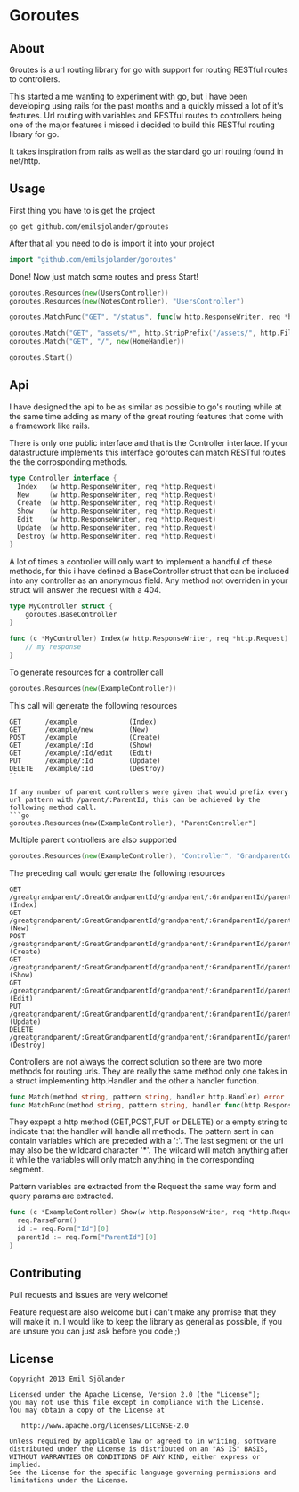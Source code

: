 Goroutes
=========

About
-----

Groutes is a url routing library for go with support for routing RESTful routes to controllers.

This started a me wanting to experiment with go, but i have been developing using rails for the past months and a quickly missed a lot of it's features. Url routing with variables and RESTful routes to controllers being one of the major features i missed i decided to build this RESTful routing library for go.

It takes inspiration from rails as well as the standard go url routing found in net/http.


Usage
-----

First thing you have to is get the project
```shell
go get github.com/emilsjolander/goroutes
```

After that all you need to do is import it into your project
```go
import "github.com/emilsjolander/goroutes"
```

Done! Now just match some routes and press Start!
```go
goroutes.Resources(new(UsersController))
goroutes.Resources(new(NotesController), "UsersController")

goroutes.MatchFunc("GET", "/status", func(w http.ResponseWriter, req *http.Request){fmt.Fprintf(w, "Status ok!")})

goroutes.Match("GET", "assets/*", http.StripPrefix("/assets/", http.FileServer(http.Dir("assets"))))
goroutes.Match("GET", "/", new(HomeHandler))

goroutes.Start()
```

Api
---

I have designed the api to be as similar as possible to go's routing while at the same time adding as many of the great routing features that come with a framework like rails.

There is only one public interface and that is the Controller interface. If your datastructure implements this interface goroutes can match RESTful routes the the corrosponding methods.
```go
type Controller interface {
  Index   (w http.ResponseWriter, req *http.Request)
  New     (w http.ResponseWriter, req *http.Request)
  Create  (w http.ResponseWriter, req *http.Request)
  Show    (w http.ResponseWriter, req *http.Request)
  Edit    (w http.ResponseWriter, req *http.Request)
  Update  (w http.ResponseWriter, req *http.Request)
  Destroy (w http.ResponseWriter, req *http.Request)
}
```

A lot of times a controller will only want to implement a handful of these methods, for this i have defined a BaseController struct that can be included into any controller as an anonymous field. Any method not overriden in your struct will answer the request with a 404.
```go
type MyController struct {
    goroutes.BaseController
}

func (c *MyController) Index(w http.ResponseWriter, req *http.Request) {
    // my response
}
```

To generate resources for a controller call
```go
goroutes.Resources(new(ExampleController))
```
This call will generate the following resources
```text
GET      /example             (Index)    
GET      /example/new         (New)
POST     /example             (Create)
GET      /example/:Id         (Show)
GET      /example/:Id/edit    (Edit)
PUT      /example/:Id         (Update)
DELETE   /example/:Id         (Destroy)
``

If any number of parent controllers were given that would prefix every url pattern with /parent/:ParentId, this can be achieved by the following method call.
```go
goroutes.Resources(new(ExampleController), "ParentController")
```

Multiple parent controllers are also supported
```go
goroutes.Resources(new(ExampleController), "Controller", "GrandparentController", "GreatGrandparentController")
```

The preceding call would generate the following resources
```text
GET      /greatgrandparent/:GreatGrandparentId/grandparent/:GrandparentId/parent/:ParentId/example             (Index)    
GET      /greatgrandparent/:GreatGrandparentId/grandparent/:GrandparentId/parent/:ParentId/example/new         (New)
POST     /greatgrandparent/:GreatGrandparentId/grandparent/:GrandparentId/parent/:ParentId/example             (Create)
GET      /greatgrandparent/:GreatGrandparentId/grandparent/:GrandparentId/parent/:ParentId/example/:Id         (Show)
GET      /greatgrandparent/:GreatGrandparentId/grandparent/:GrandparentId/parent/:ParentId/example/:Id/edit    (Edit)
PUT      /greatgrandparent/:GreatGrandparentId/grandparent/:GrandparentId/parent/:ParentId/example/:Id         (Update)
DELETE   /greatgrandparent/:GreatGrandparentId/grandparent/:GrandparentId/parent/:ParentId/example/:Id         (Destroy)
```

Controllers are not always the correct solution so there are two more methods for routing urls.
They are really the same method only one takes in a struct implementing http.Handler and the other a handler function.
```go
func Match(method string, pattern string, handler http.Handler) error
func MatchFunc(method string, pattern string, handler func(http.ResponseWriter, *http.Request)) error 
```

They expept a http method (GET,POST,PUT or DELETE) or a empty string to indicate that the handler will handle all methods.
The pattern sent in can contain variables which are preceded with a ':'. The last segment or the url may also be the wildcard character '*'. The wilcard will match anything after it while the variables will only match anything in the corresponding segment.

Pattern variables are extracted from the Request the same way form and query params are extracted.
```go
func (c *ExampleController) Show(w http.ResponseWriter, req *http.Request) {
  req.ParseForm()
  id := req.Form["Id"][0]
  parentId := req.Form["ParentId"][0]
}
```


Contributing
------------

Pull requests and issues are very welcome!

Feature request are also welcome but i can't make any promise that they will make it in.
I would like to keep the library as general as possible, if you are unsure you can just ask before you code ;)


License
-------

    Copyright 2013 Emil Sjölander

    Licensed under the Apache License, Version 2.0 (the "License");
    you may not use this file except in compliance with the License.
    You may obtain a copy of the License at

       http://www.apache.org/licenses/LICENSE-2.0

    Unless required by applicable law or agreed to in writing, software
    distributed under the License is distributed on an "AS IS" BASIS,
    WITHOUT WARRANTIES OR CONDITIONS OF ANY KIND, either express or implied.
    See the License for the specific language governing permissions and
    limitations under the License.
